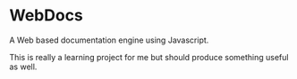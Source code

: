 # WebDocs
A Web based documentation engine using Javascript. 

This is really a learning project for me but should produce something useful as well.
